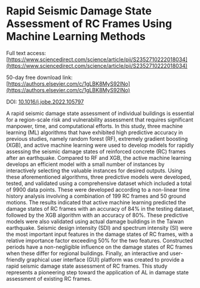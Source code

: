 # Rapid Seismic Damage State Assessment of RC Frames Using Machine Learning Methods

Full text access: [https://www.sciencedirect.com/science/article/pii/S2352710222018034](https://www.sciencedirect.com/science/article/pii/S2352710222018034)

50-day free download link: [https://authors.elsevier.com/c/1gLBK8MyS92lNo](https://authors.elsevier.com/c/1gLBK8MyS92lNo)

DOI: [10.1016/j.jobe.2022.105797](https://doi.org/10.1016/j.jobe.2022.105797)

A rapid seismic damage state assessment of individual buildings is essential for a region-scale risk and vulnerability assessment that requires significant manpower, time, and computational efforts. In this study, three machine learning (ML) algorithms that have exhibited high predictive accuracy in previous studies, namely random forest (RF), extremely gradient boosting (XGB), and active machine learning were used to develop models for rapidly assessing the seismic damage states of reinforced concrete (RC) frames after an earthquake. Compared to RF and XGB, the active machine learning develops an efficient model with a small number of instances by interactively selecting the valuable instances for desired outputs. Using these aforementioned algorithms, three predictive models were developed, tested, and validated using a comprehensive dataset which included a total of 9900 data points. These were developed according to a non-linear time history analysis involving a combination of 199 RC frames and 50 ground motions. The results indicated that active machine learning predicted the damage states of RC frames with an accuracy of 84% in the testing dataset, followed by the XGB algorithm with an accuracy of 80%. These predictive models were also validated using actual damage buildings in the Taiwan earthquake. Seismic design intensity (SDI) and spectrum intensity (SI) were the most important input features in the damage states of RC frames, with a relative importance factor exceeding 50% for the two features. Constructed periods have a non-negligible influence on the damage states of RC frames when these differ for regional buildings. Finally, an interactive and user-friendly graphical user interface (GUI) platform was created to provide a rapid seismic damage state assessment of RC frames. This study represents a pioneering step toward the application of AL in damage state assessment of existing RC frames.
